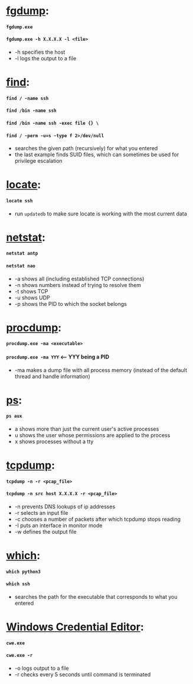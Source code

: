 # [fgdump](https://web.archive.org/web/20191115054845/https://www.aldeid.com/wiki/FGDump):
#### `fgdump.exe`
#### `fgdump.exe -h X.X.X.X -l <file>`
  * -h specifies the host
  * -l logs the output to a file

# [find](https://linux.die.net/man/1/find): 
#### `find / -name ssh`
#### `find /bin -name ssh`
#### `find /bin -name ssh -exec file {} \`
#### `find / -perm -u=s -type f 2>/dev/null`
  * searches the given path (recursively) for what you entered
  * the last example finds SUID files, which can sometimes be used for privilege escalation

# [locate](https://linux.die.net/man/1/locate):
#### `locate ssh`
  * run `updatedb` to make sure locate is working with the most current data

# [netstat](https://linux.die.net/man/8/netstat):
#### `netstat antp`
#### `netstat nao`
  * -a shows all (including established TCP connections)
  * -n shows numbers instead of trying to resolve them
  * -t shows TCP
  * -u shows UDP
  * -p shows the PID to which the socket belongs

# [procdump](https://docs.microsoft.com/en-us/sysinternals/downloads/procdump):
#### `procdump.exe -ma <executable>`
#### `procdump.exe -ma YYY` <-- YYY being a PID
  * -ma makes a dump file with all process memory (instead of the default thread and handle information)

# [ps](https://man7.org/linux/man-pages/man1/ps.1.html):
#### `ps aux`
  * a shows more than just the current user's active processes
  * u shows the user whose permissions are applied to the process 
  * x shows processes without a tty

# [tcpdump](https://linux.die.net/man/8/tcpdump):
#### `tcpdump -n -r <pcap_file>`
#### `tcpdump -n src host X.X.X.X -r <pcap_file>`
  * -n prevents DNS lookups of ip addresses
  * -r selects an input file
  * -c chooses a number of packets after which tcpdump stops reading
  * -I puts an interface in monitor mode
  * -w defines the output file

# [which](https://linux.die.net/man/1/which):
#### `which python3` 
#### `which ssh`
  * searches the path for the executable that corresponds to what you entered

# [Windows Credential Editor](https://web.archive.org/web/20191115055522/https://www.aldeid.com/wiki/Windows-credentials-editor):
#### `cwe.exe`
#### `cwe.exe -r`
  * -o logs output to a file
  * -r checks every 5 seconds until command is terminated
